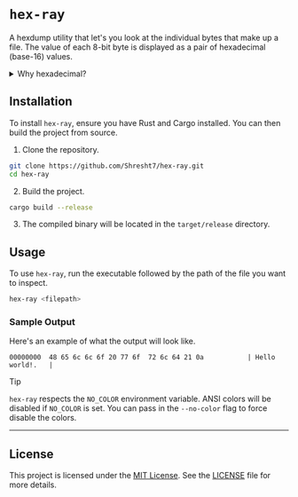 # `hex-ray`

A hexdump utility that let's you look at the individual bytes that make up a file. The value of each 8-bit byte is displayed as a pair of hexadecimal (base-16) values.

<details>

<summary> Why hexadecimal? </summary>

> [!NOTE]
>
> ## Why Hexadecimal?
>
> The number of distinct values any sequence of digits can represent is given by the base raised to the power of the number of digits in the sequence. For example, a 2-bit binary (base-2) sequence can represent 2<sup>2</sup> = 4 distinct values; namely 00, 01, 10, 11. The 8 binary digits in a byte can represent 2<sup>8</sup> = 256 distinct values, usually interpreted as the numbers 0 to 255. Similarly, two-digit hexadecimal numbers can represent 16<sup>2</sup> distinct values - also 256. This convenient correspondence is why programmers like hexadecimal notation so much - it gives us a compact way of representing all possible byte values with just two digits!
>
> Actually, it's even better than you might suspect at first. Each hexadecimal digit aligns cleanly with four bits of the corresponding byte so the hexadecimal number 0x12 corresponds to the byte 0001_0010 and the hexadecimal number 0x34 corresponds to 0011_0100. This makes it really easy to read bit patterns directly from hex notation!
>

> [!NOTE]
> 
> If you haven't met it before, the 0x prefix is used to indicate that a number is written in hexadecimal base. Similarly 0o can be used to indicate octal (base-8) and 0b to indicate binary (base-2).

</details>

<!-- TODO: Add sample output, screenshot or demo -->

## Installation

To install `hex-ray`, ensure you have Rust and Cargo installed. You can then build the project from source.

1. Clone the repository.

```sh
git clone https://github.com/Shresht7/hex-ray.git
cd hex-ray
```

2. Build the project.

```sh
cargo build --release
```

3. The compiled binary will be located in the `target/release` directory.


## Usage

To use `hex-ray`, run the executable followed by the path of the file you want to inspect.

```sh
hex-ray <filepath>
```

### Sample Output

Here's an example of what the output will look like.

```output
00000000  48 65 6c 6c 6f 20 77 6f  72 6c 64 21 0a           | Hello world!.   |
```

<!-- TODO: Full help message -->

> [!TIP]
> `hex-ray` respects the `NO_COLOR` environment variable. ANSI colors will be disabled if `NO_COLOR` is set. You can pass in the `--no-color` flag to force disable the colors.

---

## License

This project is licensed under the [MIT License](./LICENSE). See the [LICENSE](./LICENSE) file for more details.
